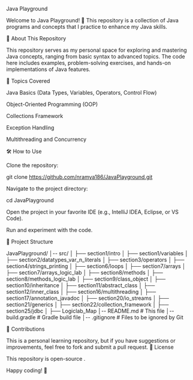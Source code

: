 Java Playground

Welcome to Java Playground! 🎉 This repository is a collection of Java programs and concepts that I practice to enhance my Java skills.

📌 About This Repository

This repository serves as my personal space for exploring and mastering Java concepts, ranging from basic syntax to advanced topics. The code here includes examples, problem-solving exercises, and hands-on implementations of Java features.

🚀 Topics Covered

Java Basics (Data Types, Variables, Operators, Control Flow)

Object-Oriented Programming (OOP)

Collections Framework

Exception Handling

Multithreading and Concurrency

🛠 How to Use

Clone the repository:

git clone https://github.com/nramya186/JavaPlayground.git

Navigate to the project directory:

cd JavaPlayground

Open the project in your favorite IDE (e.g., IntelliJ IDEA, Eclipse, or VS Code).

Run and experiment with the code.

📂 Project Structure

JavaPlayground/
│-- src/
│   ├── section1/intro
│   ├── section1/variables
│   ├── section2/datatypes_var_n_literals
│   ├── section3/operators
│   ├── section4/strings_printing
│   ├── section6/loops
│   ├── section7/arrays
│   ├── section7/arrays_logic_lab
│   ├── section8/methods
│   ├── section8/methods_logic_lab
│   ├── section9/class_object
│   ├── section10/inheritance
│   ├── section11/abstract_class
│   ├── section12/inner_class
│   ├── section16/multithreading
│   ├── section17/annotation_javadoc
│   ├── section20/io_streams
│   ├── section21/generics
│   ├── section22/collection_framework
│   ├── section25/jdbc
│   ├── Logiclab_Map
│-- README.md             # This file
│-- build.gradle          # Gradle build file
│-- .gitignore            # Files to be ignored by Git


🤝 Contributions

This is a personal learning repository, but if you have suggestions or improvements, feel free to fork and submit a pull request.
📜 License

This repository is open-source .

Happy coding! 🚀

